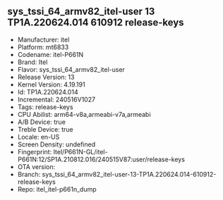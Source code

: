 ## sys_tssi_64_armv82_itel-user 13 TP1A.220624.014 610912 release-keys
- Manufacturer: itel
- Platform: mt6833
- Codename: itel-P661N
- Brand: Itel
- Flavor: sys_tssi_64_armv82_itel-user
- Release Version: 13
- Kernel Version: 4.19.191
- Id: TP1A.220624.014
- Incremental: 240516V1027
- Tags: release-keys
- CPU Abilist: arm64-v8a,armeabi-v7a,armeabi
- A/B Device: true
- Treble Device: true
- Locale: en-US
- Screen Density: undefined
- Fingerprint: Itel/P661N-GL/itel-P661N:12/SP1A.210812.016/240515V87:user/release-keys
- OTA version: 
- Branch: sys_tssi_64_armv82_itel-user-13-TP1A.220624.014-610912-release-keys
- Repo: itel_itel-p661n_dump
